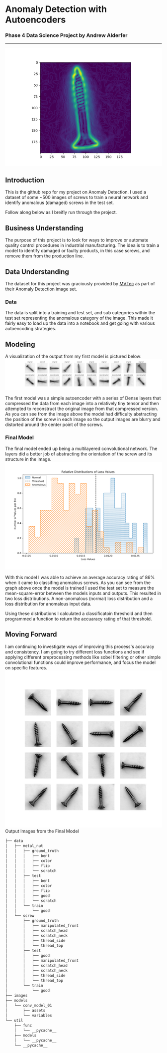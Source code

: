 
# Anomaly Detection with Autoencoders
### Phase 4 Data Science Project by Andrew Alderfer
----
<img src="./images/sobel_screw_twocolors.png"></img>

## Introduction
This is the github repo for my project on Anomaly Detection. I used a dataset of some ~500 images
of screws to train a neural network and identify anomalous (damaged) screws in the test set.

Follow along below as I breifly run through the project.

## Business Understanding
The purpose of this project is to look for ways to improve or automate quality control procedures in
industrial manufacturing. The idea is to train a model to identify damaged or faulty products, in this
case screws, and remove them from the production line. 

## Data Understanding
The dataset for this project was graciously provided by <a href="https://www.mvtec.com/company/research/datasets/mvtec-ad">MVTec</a> as part of their
Anomaly Detection image set.

### Data
The data is split into a training and test set, and sub categories within the test set representing
the anomalous category of the image. This made it fairly easy to load up the data into a notebook and
get going with various autoencoding strategies.

## Modeling
A visualization of the output from my first model is pictured below:
<img src="./images/first_model_output_vis.png"></img>

The first model was a simple autoencoder with a series of Dense layers that compressed the data from
each image into a relatively tiny tensor and then attempted to reconstruct the original image from
that compressed version. As you can see from the image above the model had difficulty abstracting the
position of the screw in each image so the output images are blurry and distorted around the center
point of the screws.

### Final Model
The final model ended up being a multilayered convolutional network. The layers did a better job of
abstracting the orientation of the screw and its structure in the image.
<img src='./images/anom_norm_dist.png'></img>

With this model I was able to achieve an average accuracy rating of 86% when it came to classifing
anomalous screws. As you can see from the graph above once the model is trained I used the test set
to measure the mean-square-error between the models inputs and outputs. This resulted in two loss
distributions. A non-anomalous (normal) loss distribution and a loss distribution for anomalous input
data.

Using these distributions I calculated a classificatoin threshold and then programmed a function to
return the accuaracy rating of that threshold.

## Moving Forward
I am continuing to investigate ways of improving this process's accuracy and consistency. I am going
to try different loss functions and see if applying different preprocessing methods like sobel filtering
or other simple convolutional functions could improve performance, and focus the model on specific
features.
<img src="./images/output_sample.png">Output Images from the Final Model</img>

```shell
├── data
│   ├── metal_nut
│   │   ├── ground_truth
│   │   │   ├── bent
│   │   │   ├── color
│   │   │   ├── flip
│   │   │   └── scratch
│   │   ├── test
│   │   │   ├── bent
│   │   │   ├── color
│   │   │   ├── flip
│   │   │   ├── good
│   │   │   └── scratch
│   │   └── train
│   │       └── good
│   └── screw
│       ├── ground_truth
│       │   ├── manipulated_front
│       │   ├── scratch_head
│       │   ├── scratch_neck
│       │   ├── thread_side
│       │   └── thread_top
│       ├── test
│       │   ├── good
│       │   ├── manipulated_front
│       │   ├── scratch_head
│       │   ├── scratch_neck
│       │   ├── thread_side
│       │   └── thread_top
│       └── train
│           └── good
├── images
├── models
│   └── conv_model_01
│       ├── assets
│       └── variables
└── util
    ├── func
    │   └── __pycache__
    ├── models
    │   └── __pycache__
    └── __pycache__
```

